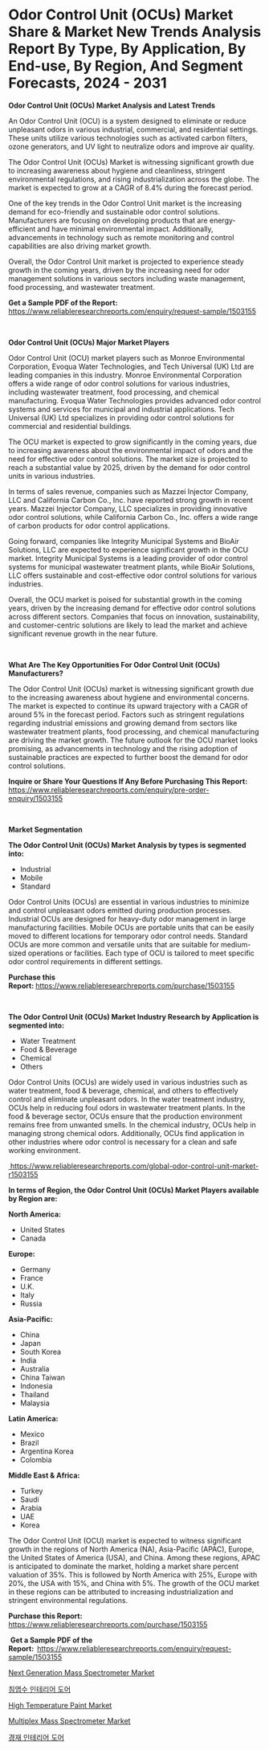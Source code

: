 <p><h1>Odor Control Unit (OCUs) Market Share & Market New Trends Analysis Report By Type, By Application, By End-use, By Region, And Segment Forecasts, 2024 - 2031</h1></p><p><strong>Odor Control Unit (OCUs) Market Analysis and Latest Trends</strong></p>
<p><p>An Odor Control Unit (OCU) is a system designed to eliminate or reduce unpleasant odors in various industrial, commercial, and residential settings. These units utilize various technologies such as activated carbon filters, ozone generators, and UV light to neutralize odors and improve air quality.</p><p>The Odor Control Unit (OCUs) Market is witnessing significant growth due to increasing awareness about hygiene and cleanliness, stringent environmental regulations, and rising industrialization across the globe. The market is expected to grow at a CAGR of 8.4% during the forecast period.</p><p>One of the key trends in the Odor Control Unit market is the increasing demand for eco-friendly and sustainable odor control solutions. Manufacturers are focusing on developing products that are energy-efficient and have minimal environmental impact. Additionally, advancements in technology such as remote monitoring and control capabilities are also driving market growth.</p><p>Overall, the Odor Control Unit market is projected to experience steady growth in the coming years, driven by the increasing need for odor management solutions in various sectors including waste management, food processing, and wastewater treatment.</p></p>
<p><strong>Get a Sample PDF of the Report:&nbsp;</strong> <a href="https://www.reliableresearchreports.com/enquiry/request-sample/1503155">https://www.reliableresearchreports.com/enquiry/request-sample/1503155</a></p>
<p>&nbsp;</p>
<p><strong>Odor Control Unit (OCUs) Major Market Players</strong></p>
<p><p>Odor Control Unit (OCU) market players such as Monroe Environmental Corporation, Evoqua Water Technologies, and Tech Universal (UK) Ltd are leading companies in this industry. Monroe Environmental Corporation offers a wide range of odor control solutions for various industries, including wastewater treatment, food processing, and chemical manufacturing. Evoqua Water Technologies provides advanced odor control systems and services for municipal and industrial applications. Tech Universal (UK) Ltd specializes in providing odor control solutions for commercial and residential buildings.</p><p>The OCU market is expected to grow significantly in the coming years, due to increasing awareness about the environmental impact of odors and the need for effective odor control solutions. The market size is projected to reach a substantial value by 2025, driven by the demand for odor control units in various industries.</p><p>In terms of sales revenue, companies such as Mazzei Injector Company, LLC and California Carbon Co., Inc. have reported strong growth in recent years. Mazzei Injector Company, LLC specializes in providing innovative odor control solutions, while California Carbon Co., Inc. offers a wide range of carbon products for odor control applications.</p><p>Going forward, companies like Integrity Municipal Systems and BioAir Solutions, LLC are expected to experience significant growth in the OCU market. Integrity Municipal Systems is a leading provider of odor control systems for municipal wastewater treatment plants, while BioAir Solutions, LLC offers sustainable and cost-effective odor control solutions for various industries.</p><p>Overall, the OCU market is poised for substantial growth in the coming years, driven by the increasing demand for effective odor control solutions across different sectors. Companies that focus on innovation, sustainability, and customer-centric solutions are likely to lead the market and achieve significant revenue growth in the near future.</p></p>
<p>&nbsp;</p>
<p><strong>What Are The Key Opportunities For Odor Control Unit (OCUs) Manufacturers?</strong></p>
<p><p>The Odor Control Unit (OCUs) market is witnessing significant growth due to the increasing awareness about hygiene and environmental concerns. The market is expected to continue its upward trajectory with a CAGR of around 5% in the forecast period. Factors such as stringent regulations regarding industrial emissions and growing demand from sectors like wastewater treatment plants, food processing, and chemical manufacturing are driving the market growth. The future outlook for the OCU market looks promising, as advancements in technology and the rising adoption of sustainable practices are expected to further boost the demand for odor control solutions.</p></p>
<p><strong>Inquire or Share Your Questions If Any Before Purchasing This Report:</strong> <a href="https://www.reliableresearchreports.com/enquiry/pre-order-enquiry/1503155">https://www.reliableresearchreports.com/enquiry/pre-order-enquiry/1503155</a></p>
<p>&nbsp;</p>
<p><strong>Market Segmentation</strong></p>
<p><strong>The Odor Control Unit (OCUs) Market Analysis by types is segmented into:</strong></p>
<p><ul><li>Industrial</li><li>Mobile</li><li>Standard</li></ul></p>
<p><p>Odor Control Units (OCUs) are essential in various industries to minimize and control unpleasant odors emitted during production processes. Industrial OCUs are designed for heavy-duty odor management in large manufacturing facilities. Mobile OCUs are portable units that can be easily moved to different locations for temporary odor control needs. Standard OCUs are more common and versatile units that are suitable for medium-sized operations or facilities. Each type of OCU is tailored to meet specific odor control requirements in different settings.</p></p>
<p><strong>Purchase this Report:&nbsp;</strong><a href="https://www.reliableresearchreports.com/purchase/1503155">https://www.reliableresearchreports.com/purchase/1503155</a></p>
<p>&nbsp;</p>
<p><strong>The Odor Control Unit (OCUs) Market Industry Research by Application is segmented into:</strong></p>
<p><ul><li>Water Treatment</li><li>Food & Beverage</li><li>Chemical</li><li>Others</li></ul></p>
<p><p>Odor Control Units (OCUs) are widely used in various industries such as water treatment, food & beverage, chemical, and others to effectively control and eliminate unpleasant odors. In the water treatment industry, OCUs help in reducing foul odors in wastewater treatment plants. In the food & beverage sector, OCUs ensure that the production environment remains free from unwanted smells. In the chemical industry, OCUs help in managing strong chemical odors. Additionally, OCUs find application in other industries where odor control is necessary for a clean and safe working environment.</p></p>
<p><a href="https://www.reliableresearchreports.com/global-odor-control-unit-market-r1503155">&nbsp;https://www.reliableresearchreports.com/global-odor-control-unit-market-r1503155</a></p>
<p><strong>In terms of Region, the Odor Control Unit (OCUs) Market Players available by Region are:</strong></p>
<p>
    <p> <strong> North America: </strong>
        <ul>
            <li>United States</li>
            <li>Canada</li>
        </ul>
        </p> 
    <p> <strong> Europe: </strong>
        <ul>
            <li>Germany</li>
            <li>France</li>
            <li>U.K.</li>
            <li>Italy</li>
            <li>Russia</li>
        </ul>
        </p> 
    <p> <strong> Asia-Pacific: </strong>
        <ul>
            <li>China</li>
            <li>Japan</li>
            <li>South Korea</li>
            <li>India</li>
            <li>Australia</li>
            <li>China Taiwan</li>
            <li>Indonesia</li>
            <li>Thailand</li>
            <li>Malaysia</li>
        </ul>
        </p> 
    <p> <strong> Latin America: </strong>
        <ul>
            <li>Mexico</li>
            <li>Brazil</li>
            <li>Argentina Korea</li>
            <li>Colombia</li>
        </ul>
        </p> 
    <p> <strong> Middle East & Africa: </strong>
        <ul>
            <li>Turkey</li>
            <li>Saudi</li>
            <li>Arabia</li>
            <li>UAE</li>
            <li>Korea</li>
        </ul>
    </p>
    </p>
<p><p>The Odor Control Unit (OCU) market is expected to witness significant growth in the regions of North America (NA), Asia-Pacific (APAC), Europe, the United States of America (USA), and China. Among these regions, APAC is anticipated to dominate the market, holding a market share percent valuation of 35%. This is followed by North America with 25%, Europe with 20%, the USA with 15%, and China with 5%. The growth of the OCU market in these regions can be attributed to increasing industrialization and stringent environmental regulations.</p></p>
<p><strong>Purchase this Report: </strong><a href="https://www.reliableresearchreports.com/purchase/1503155">https://www.reliableresearchreports.com/purchase/1503155</a></p>
<p>&nbsp;<strong>Get a Sample PDF of the Report:&nbsp;&nbsp;</strong><a href="https://www.reliableresearchreports.com/enquiry/request-sample/1503155">https://www.reliableresearchreports.com/enquiry/request-sample/1503155</a></p>
<p><strong></strong></p>
<p><p><a href="https://github.com/dimitrishawkinswaynenp91rgz/Market-Research-Report-List-2/blob/main/next-generation-mass-spectrometer-market.md">Next Generation Mass Spectrometer Market</a></p><p><a href="https://github.com/FelipeGrrady654556/Market-Research-Report-List-1/blob/main/423130436329.md">침엽수 인테리어 도어</a></p><p><a href="https://issuu.com/reportprime-2/docs/high-temperature-paint-market-size-2030.pptx">High Temperature Paint Market</a></p><p><a href="https://github.com/changoleonlaverguenzanoexiste/Market-Research-Report-List-3/blob/main/multiplex-mass-spectrometer-market.md">Multiplex Mass Spectrometer Market</a></p><p><a href="https://github.com/vss5505pa7z1p/Market-Research-Report-List-1/blob/main/197681836328.md">경재 인테리어 도어</a></p></p>